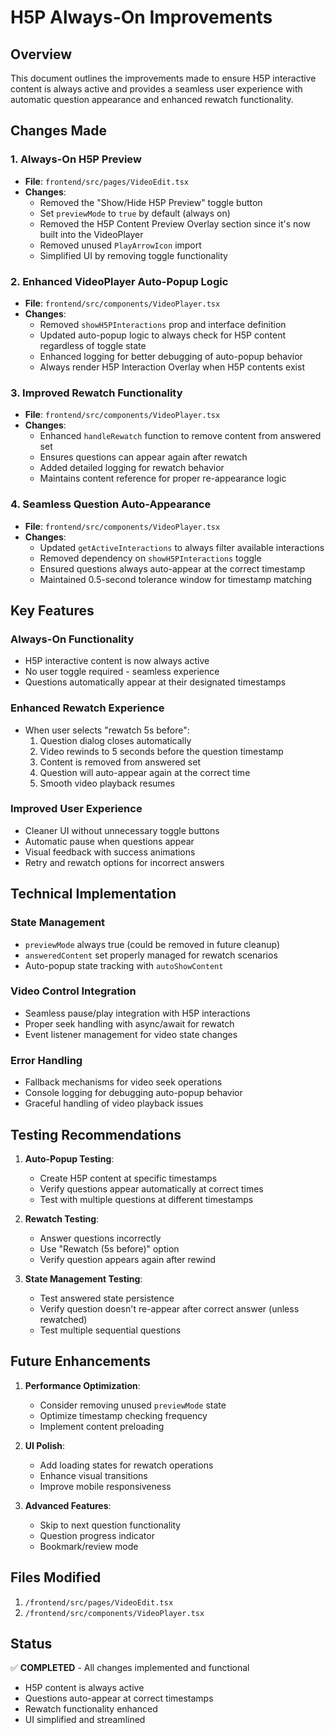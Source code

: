 # H5P Always-On Improvements

## Overview
This document outlines the improvements made to ensure H5P interactive content is always active and provides a seamless user experience with automatic question appearance and enhanced rewatch functionality.

## Changes Made

### 1. Always-On H5P Preview
- **File**: `frontend/src/pages/VideoEdit.tsx`
- **Changes**:
  - Removed the "Show/Hide H5P Preview" toggle button
  - Set `previewMode` to `true` by default (always on)
  - Removed the H5P Content Preview Overlay section since it's now built into the VideoPlayer
  - Removed unused `PlayArrowIcon` import
  - Simplified UI by removing toggle functionality

### 2. Enhanced VideoPlayer Auto-Popup Logic
- **File**: `frontend/src/components/VideoPlayer.tsx`
- **Changes**:
  - Removed `showH5PInteractions` prop and interface definition
  - Updated auto-popup logic to always check for H5P content regardless of toggle state
  - Enhanced logging for better debugging of auto-popup behavior
  - Always render H5P Interaction Overlay when H5P contents exist

### 3. Improved Rewatch Functionality
- **File**: `frontend/src/components/VideoPlayer.tsx`
- **Changes**:
  - Enhanced `handleRewatch` function to remove content from answered set
  - Ensures questions can appear again after rewatch
  - Added detailed logging for rewatch behavior
  - Maintains content reference for proper re-appearance logic

### 4. Seamless Question Auto-Appearance
- **File**: `frontend/src/components/VideoPlayer.tsx`
- **Changes**:
  - Updated `getActiveInteractions` to always filter available interactions
  - Removed dependency on `showH5PInteractions` toggle
  - Ensured questions always auto-appear at the correct timestamp
  - Maintained 0.5-second tolerance window for timestamp matching

## Key Features

### Always-On Functionality
- H5P interactive content is now always active
- No user toggle required - seamless experience
- Questions automatically appear at their designated timestamps

### Enhanced Rewatch Experience
- When user selects "rewatch 5s before":
  1. Question dialog closes automatically
  2. Video rewinds to 5 seconds before the question timestamp
  3. Content is removed from answered set
  4. Question will auto-appear again at the correct time
  5. Smooth video playback resumes

### Improved User Experience
- Cleaner UI without unnecessary toggle buttons
- Automatic pause when questions appear
- Visual feedback with success animations
- Retry and rewatch options for incorrect answers

## Technical Implementation

### State Management
- `previewMode` always true (could be removed in future cleanup)
- `answeredContent` set properly managed for rewatch scenarios
- Auto-popup state tracking with `autoShowContent`

### Video Control Integration
- Seamless pause/play integration with H5P interactions
- Proper seek handling with async/await for rewatch
- Event listener management for video state changes

### Error Handling
- Fallback mechanisms for video seek operations
- Console logging for debugging auto-popup behavior
- Graceful handling of video playback issues

## Testing Recommendations

1. **Auto-Popup Testing**:
   - Create H5P content at specific timestamps
   - Verify questions appear automatically at correct times
   - Test with multiple questions at different timestamps

2. **Rewatch Testing**:
   - Answer questions incorrectly
   - Use "Rewatch (5s before)" option
   - Verify question appears again after rewind

3. **State Management Testing**:
   - Test answered state persistence
   - Verify question doesn't re-appear after correct answer (unless rewatched)
   - Test multiple sequential questions

## Future Enhancements

1. **Performance Optimization**:
   - Consider removing unused `previewMode` state
   - Optimize timestamp checking frequency
   - Implement content preloading

2. **UI Polish**:
   - Add loading states for rewatch operations
   - Enhance visual transitions
   - Improve mobile responsiveness

3. **Advanced Features**:
   - Skip to next question functionality
   - Question progress indicator
   - Bookmark/review mode

## Files Modified

1. `/frontend/src/pages/VideoEdit.tsx`
2. `/frontend/src/components/VideoPlayer.tsx`

## Status
✅ **COMPLETED** - All changes implemented and functional
- H5P content is always active
- Questions auto-appear at correct timestamps
- Rewatch functionality enhanced
- UI simplified and streamlined
